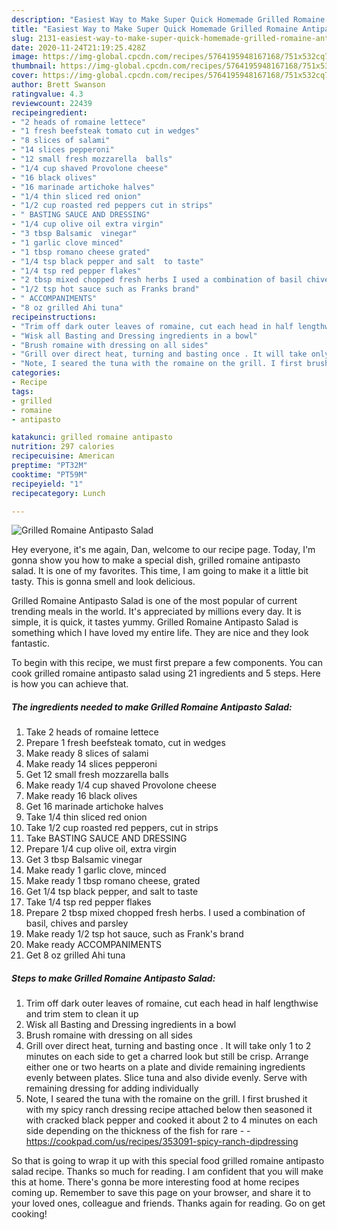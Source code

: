 ```yaml
---
description: "Easiest Way to Make Super Quick Homemade Grilled Romaine Antipasto Salad"
title: "Easiest Way to Make Super Quick Homemade Grilled Romaine Antipasto Salad"
slug: 2131-easiest-way-to-make-super-quick-homemade-grilled-romaine-antipasto-salad
date: 2020-11-24T21:19:25.428Z
image: https://img-global.cpcdn.com/recipes/5764195948167168/751x532cq70/grilled-romaine-antipasto-salad-recipe-main-photo.jpg
thumbnail: https://img-global.cpcdn.com/recipes/5764195948167168/751x532cq70/grilled-romaine-antipasto-salad-recipe-main-photo.jpg
cover: https://img-global.cpcdn.com/recipes/5764195948167168/751x532cq70/grilled-romaine-antipasto-salad-recipe-main-photo.jpg
author: Brett Swanson
ratingvalue: 4.3
reviewcount: 22439
recipeingredient:
- "2 heads of romaine lettece"
- "1 fresh beefsteak tomato cut in wedges"
- "8 slices of salami"
- "14 slices pepperoni"
- "12 small fresh mozzarella  balls"
- "1/4 cup shaved Provolone cheese"
- "16 black olives"
- "16 marinade artichoke halves"
- "1/4 thin sliced red onion"
- "1/2 cup roasted red peppers cut in strips"
- " BASTING SAUCE AND DRESSING"
- "1/4 cup olive oil extra virgin"
- "3 tbsp Balsamic  vinegar"
- "1 garlic clove minced"
- "1 tbsp romano cheese grated"
- "1/4 tsp black pepper and salt  to taste"
- "1/4 tsp red pepper flakes"
- "2 tbsp mixed chopped fresh herbs I used a combination of basil chives and parsley"
- "1/2 tsp hot sauce such as Franks brand"
- " ACCOMPANIMENTS"
- "8 oz grilled Ahi tuna"
recipeinstructions:
- "Trim off dark outer leaves of romaine, cut each head in half lengthwise and trim stem to clean it up"
- "Wisk all Basting and Dressing ingredients in a bowl"
- "Brush romaine with dressing on all sides"
- "Grill over direct heat, turning and basting once . It will take only 1 to 2 minutes on each side to get a charred look but still be crisp. Arrange either one or two hearts on a plate and divide remaining ingredients evenly between plates. Slice tuna and also divide evenly. Serve with remaining dressing for adding individually"
- "Note, I seared the tuna with the romaine on the grill. I first brushed it with my spicy ranch dressing recipe attached below then seasoned it with cracked black pepper and cooked it about 2 to 4 minutes on each side depending on the thickness of the fish for rare  https://cookpad.com/us/recipes/353091-spicy-ranch-dipdressing"
categories:
- Recipe
tags:
- grilled
- romaine
- antipasto

katakunci: grilled romaine antipasto 
nutrition: 297 calories
recipecuisine: American
preptime: "PT32M"
cooktime: "PT59M"
recipeyield: "1"
recipecategory: Lunch

---
```



![Grilled Romaine Antipasto Salad](https://img-global.cpcdn.com/recipes/5764195948167168/751x532cq70/grilled-romaine-antipasto-salad-recipe-main-photo.jpg)

Hey everyone, it's me again, Dan, welcome to our recipe page. Today, I'm gonna show you how to make a special dish, grilled romaine antipasto salad. It is one of my favorites. This time, I am going to make it a little bit tasty. This is gonna smell and look delicious.



Grilled Romaine Antipasto Salad is one of the most popular of current trending meals in the world. It's appreciated by millions every day. It is simple, it is quick, it tastes yummy. Grilled Romaine Antipasto Salad is something which I have loved my entire life. They are nice and they look fantastic.


To begin with this recipe, we must first prepare a few components. You can cook grilled romaine antipasto salad using 21 ingredients and 5 steps. Here is how you can achieve that.

<!--inarticleads1-->

##### The ingredients needed to make Grilled Romaine Antipasto Salad:

1. Take 2 heads of romaine lettece
1. Prepare 1 fresh beefsteak tomato, cut in wedges
1. Make ready 8 slices of salami
1. Make ready 14 slices pepperoni
1. Get 12 small fresh mozzarella  balls
1. Make ready 1/4 cup shaved Provolone cheese
1. Make ready 16 black olives
1. Get 16 marinade artichoke halves
1. Take 1/4 thin sliced red onion
1. Take 1/2 cup roasted red peppers, cut in strips
1. Take  BASTING SAUCE AND DRESSING
1. Prepare 1/4 cup olive oil, extra virgin
1. Get 3 tbsp Balsamic  vinegar
1. Make ready 1 garlic clove, minced
1. Make ready 1 tbsp romano cheese, grated
1. Get 1/4 tsp black pepper, and salt  to taste
1. Take 1/4 tsp red pepper flakes
1. Prepare 2 tbsp mixed chopped fresh herbs. I used a combination of basil, chives and parsley
1. Make ready 1/2 tsp hot sauce, such as Frank&#39;s brand
1. Make ready  ACCOMPANIMENTS
1. Get 8 oz grilled Ahi tuna




<!--inarticleads2-->

##### Steps to make Grilled Romaine Antipasto Salad:

1. Trim off dark outer leaves of romaine, cut each head in half lengthwise and trim stem to clean it up
1. Wisk all Basting and Dressing ingredients in a bowl
1. Brush romaine with dressing on all sides
1. Grill over direct heat, turning and basting once . It will take only 1 to 2 minutes on each side to get a charred look but still be crisp. Arrange either one or two hearts on a plate and divide remaining ingredients evenly between plates. Slice tuna and also divide evenly. Serve with remaining dressing for adding individually
1. Note, I seared the tuna with the romaine on the grill. I first brushed it with my spicy ranch dressing recipe attached below then seasoned it with cracked black pepper and cooked it about 2 to 4 minutes on each side depending on the thickness of the fish for rare -  - https://cookpad.com/us/recipes/353091-spicy-ranch-dipdressing




So that is going to wrap it up with this special food grilled romaine antipasto salad recipe. Thanks so much for reading. I am confident that you will make this at home. There's gonna be more interesting food at home recipes coming up. Remember to save this page on your browser, and share it to your loved ones, colleague and friends. Thanks again for reading. Go on get cooking!
